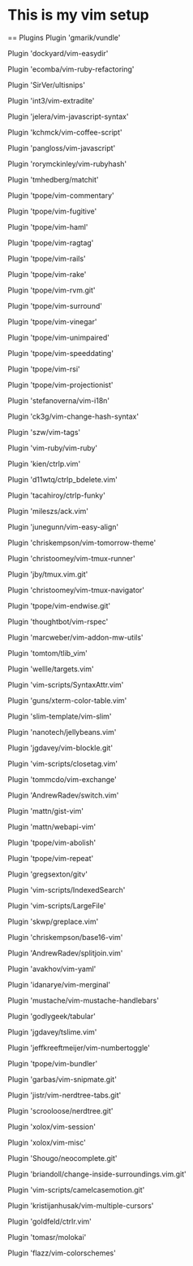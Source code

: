 This is my vim setup
====================

== Plugins
Plugin 'gmarik/vundle'

Plugin 'dockyard/vim-easydir'

Plugin 'ecomba/vim-ruby-refactoring'

Plugin 'SirVer/ultisnips'

Plugin 'int3/vim-extradite'

Plugin 'jelera/vim-javascript-syntax'

Plugin 'kchmck/vim-coffee-script'

Plugin 'pangloss/vim-javascript'

Plugin 'rorymckinley/vim-rubyhash'

Plugin 'tmhedberg/matchit'

Plugin 'tpope/vim-commentary'

Plugin 'tpope/vim-fugitive'

Plugin 'tpope/vim-haml'

Plugin 'tpope/vim-ragtag'

Plugin 'tpope/vim-rails'

Plugin 'tpope/vim-rake'

Plugin 'tpope/vim-rvm.git'

Plugin 'tpope/vim-surround'

Plugin 'tpope/vim-vinegar'

Plugin 'tpope/vim-unimpaired'

Plugin 'tpope/vim-speeddating'

Plugin 'tpope/vim-rsi'

Plugin 'tpope/vim-projectionist'

Plugin 'stefanoverna/vim-i18n'

Plugin 'ck3g/vim-change-hash-syntax'

Plugin 'szw/vim-tags'

Plugin 'vim-ruby/vim-ruby'

Plugin 'kien/ctrlp.vim'

Plugin 'd11wtq/ctrlp_bdelete.vim'

Plugin 'tacahiroy/ctrlp-funky'

Plugin 'mileszs/ack.vim'

Plugin 'junegunn/vim-easy-align'

Plugin 'chriskempson/vim-tomorrow-theme'

Plugin 'christoomey/vim-tmux-runner'

Plugin 'jby/tmux.vim.git'

Plugin 'christoomey/vim-tmux-navigator'

Plugin 'tpope/vim-endwise.git'

Plugin 'thoughtbot/vim-rspec'

Plugin 'marcweber/vim-addon-mw-utils'

Plugin 'tomtom/tlib_vim'

Plugin 'wellle/targets.vim'

Plugin 'vim-scripts/SyntaxAttr.vim'

Plugin 'guns/xterm-color-table.vim'

Plugin 'slim-template/vim-slim'

Plugin 'nanotech/jellybeans.vim'

Plugin 'jgdavey/vim-blockle.git'

Plugin 'vim-scripts/closetag.vim'

Plugin 'tommcdo/vim-exchange'

Plugin 'AndrewRadev/switch.vim'

Plugin 'mattn/gist-vim'

Plugin 'mattn/webapi-vim'

Plugin 'tpope/vim-abolish'

Plugin 'tpope/vim-repeat'

Plugin 'gregsexton/gitv'

Plugin 'vim-scripts/IndexedSearch'

Plugin 'vim-scripts/LargeFile'

Plugin 'skwp/greplace.vim'

Plugin 'chriskempson/base16-vim'

Plugin 'AndrewRadev/splitjoin.vim'

Plugin 'avakhov/vim-yaml'

Plugin 'idanarye/vim-merginal'

Plugin 'mustache/vim-mustache-handlebars'

Plugin 'godlygeek/tabular'

Plugin 'jgdavey/tslime.vim'

Plugin 'jeffkreeftmeijer/vim-numbertoggle'

Plugin 'tpope/vim-bundler'

Plugin 'garbas/vim-snipmate.git'

Plugin 'jistr/vim-nerdtree-tabs.git'

Plugin 'scrooloose/nerdtree.git'

Plugin 'xolox/vim-session'

Plugin 'xolox/vim-misc'

Plugin 'Shougo/neocomplete.git'

Plugin 'briandoll/change-inside-surroundings.vim.git'

Plugin 'vim-scripts/camelcasemotion.git'

Plugin 'kristijanhusak/vim-multiple-cursors'

Plugin 'goldfeld/ctrlr.vim'

Plugin 'tomasr/molokai'

Plugin 'flazz/vim-colorschemes'
